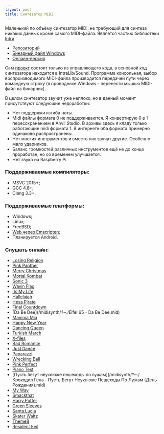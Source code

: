 ```yaml
---
layout: post
title: Синтезатор MIDI
---
```


 Маленький по объёму синтезатор MIDI, не требующий для синтеза никаких данных кроме самого MIDI-файла.
 Является частью библиотеки [Intra](../intra-lib).
 
- [Репозиторий](https://github.com/gammaker/Intra/)
- [Бинарный файл Windows](https://github.com/gammaker/Intra/blob/master/Build/Release/MusicSynthesizer.exe?raw=true)
- [Онлайн-версия](/midisynth/)

Сам [проект](https://github.com/gammaker/Intra/tree/master/MusicSynthesizer) состоит только из управляющего кода, а основной код синтезатора находится в IntraLib/Sound.
Программа консольная, выбор воспроизводимого MIDI-файла производится передачей пути через командную строку (в проводнике Windows - перенести мышью MIDI-файл на бинарник).

В целом синтезатор звучит уже неплохо, но в данный момент присутствуют следующие недоработки:

- Нет поддержки изгиба ноты.
- Midi файлы формата 0 не поддерживаются. Я конвертирую 0 в 1 пересохранением в Anvil Studio. В архивы здесь я кладу только работающие midi формата 1. В интернете оба формата примерно одинаково распространены.
- Нет многих инструментов и вместо них звучат другие. Особенно мало ударников.
- Баланс громкостей различных инструментов ещё не до конца проработан, но со временем улучшается.
- Нет звука на Raspberry Pi.
 

### Поддерживаемые компиляторы:

- MSVC 2015+;
- GCC 4.8+;
- Clang 3.3+.
 

### Поддерживаемые платформы:

- Windows;
- Linux;
- FreeBSD;
- [Web через Emscripten](/midisynth/);
- Планируется Android.


### Слушать онлайн:

- [Losing Religion](/midisynth/?~./Losing%20religion.mid)
- [Pink Panther](/midisynth/?~./PinkPanther.mid)
- [Merry Christmas](/midisynth/?~./Merry%20Christmas.mid)
- [Mortal Kombat](/midisynth/?~./Mortal%20Kombat.mid)
- [Sonic 3](/midisynth/?~./sonic3.mid)
- [Wavin Flag](/midisynth/?~./knaan-wavin_flag.mid)
- [Its My Life](/midisynth/?~./ItsMyLife1.mid)
- [Hallelujah](/midisynth/?~./Hallelujah1.mid)
- [Hesa Pirate](/midisynth/?~./HesaPirate.mid)
- [Final Countdown](/midisynth/?~./FinalCountdown.mid)
- [Da Be Dee](/midisynth/?~./Eifel 65 - Da Be Dee.mid)
- [Mamma Mia](/midisynth/?~./ABBA-Mamma_Mia.mid)
- [Happy New Year](/midisynth/?~./ABBA-Happy_New_Year.mid)
- [Dancing Queen](/midisynth/?~./ABBA-Dancing_Queen1.mid)
- [Turkish March](/midisynth/?~./TurkishMarch.mid)
- [X-files](/midisynth/?~./X-files.mid)
- [Bad Romance](/midisynth/?~./lady-gaga-BadRomance.mid)
- [Just Dance](/midisynth/?~./lady_gaga_JustDance.mid)
- [Paparazzi](/midisynth/?~./lady_gaga-paparazzi.mid)
- [Wrecking Ball](/midisynth/?~./miley_cyrus-wrecking_ball.mid)
- [Pink Perfect](/midisynth/?~./pink-perfect.mid)
- [Piano Test](/midisynth/?~./test_piano.mid)
- [Пусть бегут неуклюже пешеходы по лужам](/midisynth/?~./Крокодил Гена - Пусть Бегут Неуклюже Пешеходы По Лужам (День Рождения).mid)
- [My Way](/midisynth/?~./MyWay1.mid)
- [Smackthat](/midisynth/?~./Smackthat.mid)
- [Harry Potter](/midisynth/?~./HarryPotter.mid)
- [Green Sleeves](/midisynth/?~./Greensleeves.mid)
- [Santa Lucia](/midisynth/?~./SantaLucia.mid)
- [Skater Waltz](/midisynth/?~./skaterswaltz.mid)
- [ThemeB](/midisynth/?~./ThemeB.mid)
- [Resident Evil](/midisynth/?~./Resident_Evil_Main_Theme-guitar.mid)
